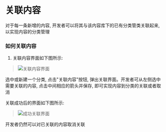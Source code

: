 # 关联内容

对于每一条新增的内容, 开发者可以将其与该内容库下的已有分类管类关联起来, 以实现内容的分类管理

### 如何关联内容
1. 关联内容界面如下图所示:
> ![关联内容界面]("images/content/associate-ui.png" "关联内容界面")

选中或新建一个分类, 点击"关联内容"按钮, 弹出关联界面。开发者可从左侧选中需要关联的内容, 点击中间相应的箭头并保存, 即可实现内容到分类的关联或者取消

关联成功后的界面如下图所示:

> ![成功关联界面]("images/content/success-associate.png" "成功关联界面")

开发者仍然可以对已关联的内容取消关联
